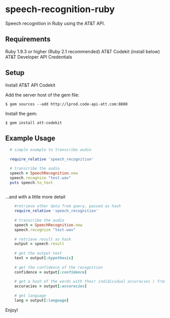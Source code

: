# speech-recognition-ruby

Speech recognition in Ruby using the AT&amp;T API. 

## Requirements

Ruby 1.9.3 or higher (Ruby 2.1 recommended)
AT&T Codekit (install below)
AT&T Developer API Credentials

## Setup

Install AT&T API Codekit

Add the server host of the gem file:

    $ gem sources --add http://lprod.code-api-att.com:8808

Install the gem:

    $ gem install att-codekit

## Example Usage

```ruby
  # simple example to transcribe audio
    
  require_relative 'speech_recognition'

  # transcribe the audio
  speech = SpeechRecognition.new
  speech.recognize "test.wav"
  puts speech.to_text
  
```
...and with a little more detail

```ruby
    #retrieve other data from query, passed as hash
    require_relative 'speech_recognition'
    
    # transcribe the audio
    speech = SpeechRecognition.new
    speech.recognize "test.wav"
   
    # retrieve result as hash
    output = speech.result
    
    # get the output text
    text = output[:hypothesis]
    
    # get the confidence of the recognition
    confidence = output[:confidence]
    
    # get a hash of the words with their indidividual accuracies ( from 0 to 1 )
    accuracies = output[:accuracies]
    
    # get language
    lang = output[:language]

```

Enjoy!
  







